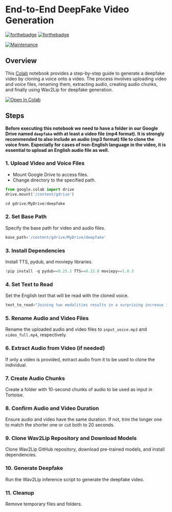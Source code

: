 # End-to-End DeepFake Video Generation


[![forthebadge](https://forthebadge.com/images/badges/made-with-python.svg)](https://www.python.org/)
[![forthebadge](https://forthebadge.com/images/badges/uses-badges.svg)](https://forthebadge.com)

<!-- [![License: MIT](https://img.shields.io/badge/License-MIT-brightgreen.svg)](https://opensource.org/licenses/MIT) -->
[![Maintenance](https://img.shields.io/badge/Maintained%3F-no-red.svg)]( https://github.com/nsourlos/semi-automated_installation_exe_msi_files-Windows_10)


## Overview

This [Colab](./Deepfake_end_to_end_tortoise_wav2lip_Colab.ipynb) notebook provides a step-by-step guide to generate a deepfake video by cloning a voice onto a video. The process involves uploading video and voice files, renaming them, extracting audio, creating audio chunks, and finally using Wav2Lip for deepfake generation.

[![Open In Colab](https://colab.research.google.com/assets/colab-badge.svg)](https://colab.research.google.com/github/nsourlos/end-to-end_deepfake_colab)

## Steps

**Before executing this notebook we need to have a folder in our Google Drive named ```deepfake``` with at least a video file (mp4 format). It is strongly recommended to also include an audio (mp3 format) file to clone the voice from. Especially for cases of non-English language in the video, it is essential to upload an English audio file as well.**

### 1. Upload Video and Voice Files

- Mount Google Drive to access files.
- Change directory to the specified path.

```python
from google.colab import drive
drive.mount('/content/gdrive')

cd gdrive/MyDrive/deepfake
```

### 2. Set Base Path

Specify the base path for video and audio files.

```python
base_path='/content/gdrive/MyDrive/deepfake'
```

### 3. Install Dependencies

Install TTS, pydub, and moviepy libraries.

```python
!pip install -q pydub==0.25.1 TTS==0.22.0 moviepy==1.0.3
```

### 4. Set Text to Read

Set the English text that will be read with the cloned voice.

```python
text_to_read="Joining two modalities results in a surprising increase in generalization! \\\n What would happen if we combined them all?\" 
```

### 5. Rename Audio and Video Files
Rename the uploaded audio and video files to ```input_voice.mp3``` and ```video_full.mp4```, respectively.

### 6. Extract Audio from Video (if needed)
If only a video is provided, extract audio from it to be used to clone the individual.

### 7. Create Audio Chunks
Create a folder with 10-second chunks of audio to be used as input in Tortoise.

### 8. Confirm Audio and Video Duration
Ensure audio and video have the same duration. If not, trim the longer one to match the shorter one or cut both to 20 seconds.

### 9. Clone Wav2Lip Repository and Download Models
Clone Wav2Lip GitHub repository, download pre-trained models, and install dependencies.

### 10. Generate Deepfake
Run the Wav2Lip inference script to generate the deepfake video.

### 11. Cleanup
Remove temporary files and folders.
